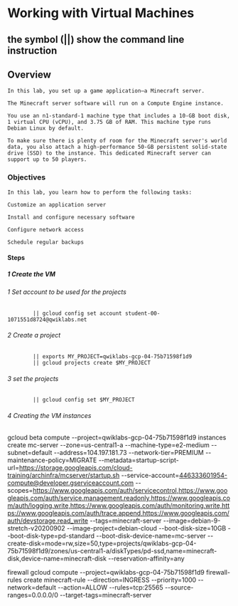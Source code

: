 # Working with Virtual Machines

## the symbol (||) show the command line instruction

## Overview
    In this lab, you set up a game application—a Minecraft server.

    The Minecraft server software will run on a Compute Engine instance.

    You use an n1-standard-1 machine type that includes a 10-GB boot disk, 1 virtual CPU (vCPU), and 3.75 GB of RAM. This machine type runs Debian Linux by default.

    To make sure there is plenty of room for the Minecraft server's world data, you also attach a high-performance 50-GB persistent solid-state drive (SSD) to the instance. This dedicated Minecraft server can support up to 50 players.

### Objectives
    In this lab, you learn how to perform the following tasks:

    Customize an application server

    Install and configure necessary software

    Configure network access

    Schedule regular backups

#### Steps

##### 1 Create the VM

######  1 Set account to be used for the projects

            || gcloud config set account student-00-1071551d8724@qwiklabs.net

######  2 Create a project

            || exports MY_PROJECT=qwiklabs-gcp-04-75b71598f1d9
            || gcloud projects create $MY_PROJECT

######  3 set the projects 
            || gcloud config set $MY_PROJECT

######  4 Creating the VM instances 

       




gcloud beta compute --project=qwiklabs-gcp-04-75b71598f1d9 instances create mc-server --zone=us-central1-a --machine-type=e2-medium --subnet=default --address=104.197.181.73 --network-tier=PREMIUM --maintenance-policy=MIGRATE  --metadata=startup-script-url=https://storage.googleapis.com/cloud-training/archinfra/mcserver/startup.sh  --service-account=446333601954-compute@developer.gserviceaccount.com --scopes=https://www.googleapis.com/auth/servicecontrol,https://www.googleapis.com/auth/service.management.readonly,https://www.googleapis.com/auth/logging.write,https://www.googleapis.com/auth/monitoring.write,https://www.googleapis.com/auth/trace.append,https://www.googleapis.com/auth/devstorage.read_write --tags=minecraft-server --image=debian-9-stretch-v20200902 --image-project=debian-cloud --boot-disk-size=10GB --boot-disk-type=pd-standard --boot-disk-device-name=mc-server --create-disk=mode=rw,size=50,type=projects/qwiklabs-gcp-04-75b71598f1d9/zones/us-central1-a/diskTypes/pd-ssd,name=minecraft-disk,device-name=minecraft-disk --reservation-affinity=any


firewall 
gcloud compute --project=qwiklabs-gcp-04-75b71598f1d9 firewall-rules create minecraft-rule --direction=INGRESS --priority=1000 --network=default --action=ALLOW --rules=tcp:25565 --source-ranges=0.0.0.0/0 --target-tags=minecraft-server